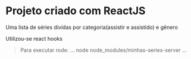 # Projeto criado com ReactJS

Uma lista de séries dividas por categoria(assistir e assistido) e gênero

Utilizou-se react hooks

> Para executar rode: 
... 
  node node_modules/minhas-series-server
...
